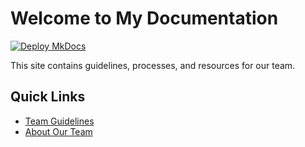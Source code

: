# Welcome to My Documentation

[![Deploy MkDocs](https://github.com/sarahtlenglish/mkdocs/actions/workflows/deploy.yml/badge.svg)](https://github.com/sarahtlenglish/mkdocs/actions/workflows/deploy.yml)

This site contains guidelines, processes, and resources for our team.
## Quick Links
- [Team Guidelines](guidelines.md)
- [About Our Team](about.md)
